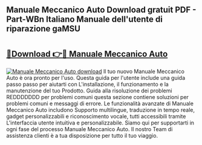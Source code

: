 ## Manuale Meccanico Auto Download gratuit PDF - Part-WBn Italiano Manuale dell'utente di riparazione gaMSU

# <h2><a href="http://dfazem.blite.top/?on=Manuale+Meccanico+Auto">🔗Download 👉🔴 Manuale Meccanico Auto</a></h2>

[![Manuale Meccanico Auto download](https://i.imgur.com/lujVjoI.png)](http://dfazem.blite.top/?on=Manuale+Meccanico+Auto)
Il tuo nuovo Manuale Meccanico Auto è ora pronto per l'uso. Questa guida per l'utente include una guida passo passo per aiutarti con L'installazione, il funzionamento e la manutenzione del tuo Prodotto. Guida alla risoluzione dei problemi REDDDDDDD per problemi comuni questa sezione contiene soluzioni per problemi comuni e messaggi di errore. Le funzionalità avanzate di Manuale Meccanico Auto includono Supporto multilingue, traduzione in tempo reale, gadget personalizzabili e riconoscimento vocale, tutti accessibili tramite L'interfaccia utente intuitiva e personalizzabile. Siamo qui per supportarti in ogni fase del processo Manuale Meccanico Auto. Il nostro Team di assistenza clienti è a tua disposizione per tutto il tuo viaggio.
